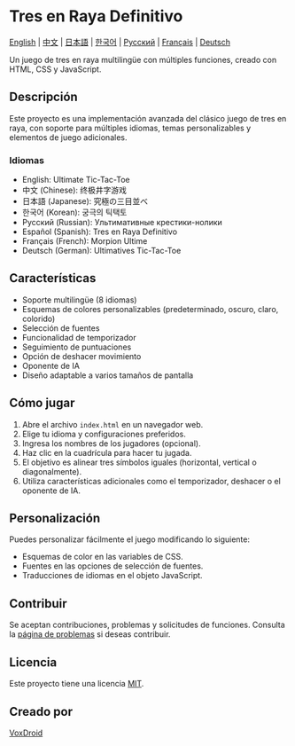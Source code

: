 # Tres en Raya Definitivo

[English](README.md) | [中文](README_zh.md) | [日本語](README_jp.md) | [한국어](README_kr.md) | [Русский](README_ru.md) | [Français](README_fr.md) | [Deutsch](README_de.md)

Un juego de tres en raya multilingüe con múltiples funciones, creado con HTML, CSS y JavaScript.

## Descripción

Este proyecto es una implementación avanzada del clásico juego de tres en raya, con soporte para múltiples idiomas, temas personalizables y elementos de juego adicionales.

### Idiomas

- English: Ultimate Tic-Tac-Toe
- 中文 (Chinese): 终极井字游戏
- 日本語 (Japanese): 究極の三目並べ
- 한국어 (Korean): 궁극의 틱택토
- Русский (Russian): Ультимативные крестики-нолики
- Español (Spanish): Tres en Raya Definitivo
- Français (French): Morpion Ultime
- Deutsch (German): Ultimatives Tic-Tac-Toe

## Características

- Soporte multilingüe (8 idiomas)
- Esquemas de colores personalizables (predeterminado, oscuro, claro, colorido)
- Selección de fuentes
- Funcionalidad de temporizador
- Seguimiento de puntuaciones
- Opción de deshacer movimiento
- Oponente de IA
- Diseño adaptable a varios tamaños de pantalla

## Cómo jugar

1. Abre el archivo `index.html` en un navegador web.
2. Elige tu idioma y configuraciones preferidos.
3. Ingresa los nombres de los jugadores (opcional).
4. Haz clic en la cuadrícula para hacer tu jugada.
5. El objetivo es alinear tres símbolos iguales (horizontal, vertical o diagonalmente).
6. Utiliza características adicionales como el temporizador, deshacer o el oponente de IA.

## Personalización

Puedes personalizar fácilmente el juego modificando lo siguiente:

- Esquemas de color en las variables de CSS.
- Fuentes en las opciones de selección de fuentes.
- Traducciones de idiomas en el objeto JavaScript.

## Contribuir

Se aceptan contribuciones, problemas y solicitudes de funciones. Consulta la [página de problemas](https://github.com/VoxDroid/Ultimate-Tic-Tac-Toe/issues) si deseas contribuir.

## Licencia

Este proyecto tiene una licencia [MIT](https://github.com/VoxDroid/Ultimate-Tic-Tac-Toe/blob/main/LICENSE).

## Creado por

[VoxDroid](https://github.com/voxdroid)
